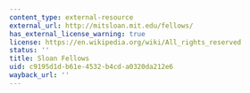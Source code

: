 ```yaml
---
content_type: external-resource
external_url: http://mitsloan.mit.edu/fellows/
has_external_license_warning: true
license: https://en.wikipedia.org/wiki/All_rights_reserved
status: ''
title: Sloan Fellows
uid: c9195d1d-b61e-4532-b4cd-a0320da212e6
wayback_url: ''
---
```


